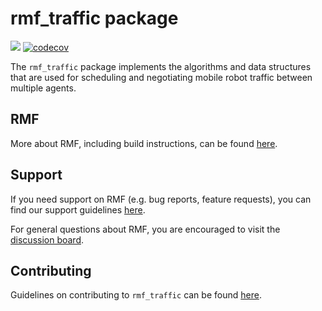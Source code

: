 # rmf\_traffic package

![](https://github.com/open-rmf/rmf_traffic/workflows/build/badge.svg)
[![codecov](https://codecov.io/gh/open-rmf/rmf_traffic/branch/main/graph/badge.svg)](https://codecov.io/gh/open-rmf/rmf_traffic)

The `rmf_traffic` package implements the algorithms and data structures that are used for scheduling and negotiating mobile robot traffic between multiple agents.

## RMF

More about RMF, including build instructions, can be found [here](https://github.com/open-rmf/rmf).

## Support

If you need support on RMF (e.g. bug reports, feature requests), you can find our support guidelines [here](https://openrmf.readthedocs.io/en/latest/support/index.html).

For general questions about RMF, you are encouraged to visit the [discussion board](https://github.com/open-rmf/rmf/discussions).

## Contributing
Guidelines on contributing to `rmf_traffic` can be found [here](CONTRIBUTING.md).
